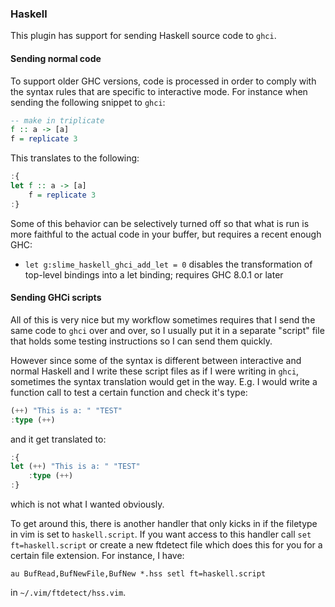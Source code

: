 
### Haskell

This plugin has support for sending Haskell source code to `ghci`.

#### Sending normal code

To support older GHC versions, code is processed in order to comply with the
syntax rules that are specific to interactive mode. For instance when sending
the following snippet to `ghci`:

```haskell
-- make in triplicate
f :: a -> [a]
f = replicate 3
```

This translates to the following:

```haskell
:{
let f :: a -> [a]
    f = replicate 3
:}
```

Some of this behavior can be selectively turned off so that what is run is more
faithful to the actual code in your buffer, but requires a recent enough GHC:

* `let g:slime_haskell_ghci_add_let = 0` disables the transformation of
  top-level bindings into a let binding; requires GHC 8.0.1 or later

#### Sending GHCi scripts

All of this is very nice but my workflow sometimes requires that I send the same
code to `ghci` over and over, so I usually put it in a separate "script" file
that holds some testing instructions so I can send them quickly.

However since some of the syntax is different between interactive and normal
Haskell and I write these script files as if I were writing in `ghci`, sometimes
the syntax translation would get in the way. E.g. I would write a function call
to test a certain function and check it's type:

```haskell
(++) "This is a: " "TEST"
:type (++)
```

and it get translated to:

```haskell
:{
let (++) "This is a: " "TEST"
    :type (++)
:}
```

which is not what I wanted obviously.

To get around this, there is another handler that only kicks in if the filetype
in vim is set to `haskell.script`. If you want access to this handler call `set
ft=haskell.script` or create a new ftdetect file which does this for you for a
certain file extension. For instance, I have:

```vim
au BufRead,BufNewFile,BufNew *.hss setl ft=haskell.script
```

in `~/.vim/ftdetect/hss.vim`.

